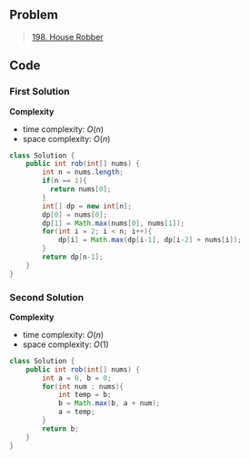 ## Problem

> [198. House Robber](https://leetcode.cn/problems/house-robber/)

## Code

### First Solution

**Complexity**

- time complexity: $O(n)$
- space complexity: $O(n)$

```java
class Solution {
    public int rob(int[] nums) {
        int n = nums.length;
      	if(n == 1){
          return nums[0];
        }
      	int[] dp = new int[n];
      	dp[0] = nums[0];
      	dp[1] = Math.max(nums[0], nums[1]);
        for(int i = 2; i < n; i++){
            dp[i] = Math.max(dp[i-1], dp[i-2] + nums[i]);
        }
        return dp[n-1];
    }
}
```

### Second Solution

**Complexity**

- time complexity: $O(n)$
- space complexity: $O(1)$

```java
class Solution {
    public int rob(int[] nums) {
        int a = 0, b = 0;
        for(int num : nums){
            int temp = b;
            b = Math.max(b, a + num);
            a = temp;
        }
        return b;
    }
}
```
